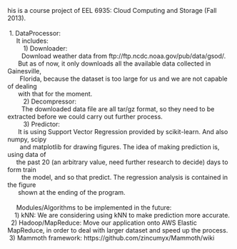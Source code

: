 <div>his is a course project of EEL 6935: Cloud Computing and Storage (Fall 2013).</div><div><br></div><div>&nbsp;1. DataProcessor:</div><div>&nbsp; &nbsp; &nbsp;It includes:</div><div>&nbsp; &nbsp; &nbsp; &nbsp; &nbsp;1) Downloader:&nbsp;</div><div><span style="white-space:pre">		</span>Download weather data from ftp://ftp.ncdc.noaa.gov/pub/data/gsod/.</div><div><span style="white-space:pre">		</span>But as of now, it only downloads all the available data collected in Gainesville,</div><div><span style="white-space:pre">		</span>Florida, because the dataset is too large for us and we are not capable of dealing</div><div><span style="white-space:pre">		</span>with that for the moment.</div><div>&nbsp; &nbsp; &nbsp; &nbsp; &nbsp;2) Decompressor:&nbsp;</div><div><span style="white-space:pre">		</span>The downloaded data file are all tar/gz format, so they need to be extracted before&nbsp;<span style="font-size: 14px;">we could carry out further process.</span></div><div>&nbsp; &nbsp; &nbsp; &nbsp; &nbsp;3) Predictor:&nbsp;</div><div><span style="white-space:pre">		</span>It is using Support Vector Regression provided by scikit-learn. And also numpy, scipy</div><div><span style="white-space:pre">		</span>and matplotlib for drawing figures. The idea of making prediction is, using data of</div><div><span style="white-space:pre">		</span>the past 20 (an arbitrary value, need further research to decide) days to form train</div><div><span style="white-space:pre">		</span>the model, and so that predict. The regression analysis is contained in the figure</div><div><span style="white-space:pre">		</span>shown at the ending of the program.</div><div><br></div><div>&nbsp; &nbsp; &nbsp;Modules/Algorithms to be implemented in the future:</div><div><span style="white-space:pre">	</span>1) kNN: We are considering using kNN to make prediction more accurate.</div><div><span style="white-space:pre">	</span>2) Hadoop/MapReduce: Move our application onto AWS Elastic MapReduce, in order to deal with larger&nbsp;<span style="font-size: 14px;">dataset and speed up the process.</span></div><div><span style="white-space:pre">	</span>3) Mammoth framework: https://github.com/zincumyx/Mammoth/wiki</div>